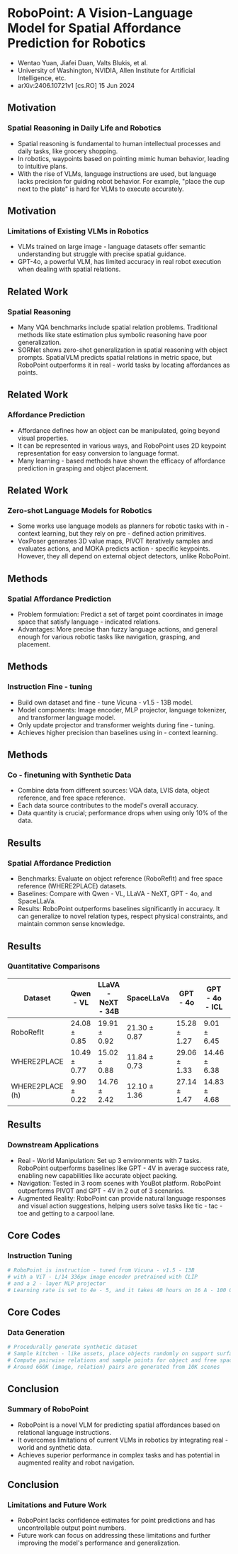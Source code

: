 # RoboPoint: A Vision-Language Model for Spatial Affordance Prediction for Robotics
- Wentao Yuan, Jiafei Duan, Valts Blukis, et al.
- University of Washington, NVIDIA, Allen Institute for Artificial Intelligence, etc.
- arXiv:2406.10721v1 [cs.RO] 15 Jun 2024

## Motivation
### Spatial Reasoning in Daily Life and Robotics
- Spatial reasoning is fundamental to human intellectual processes and daily tasks, like grocery shopping.
- In robotics, waypoints based on pointing mimic human behavior, leading to intuitive plans.
- With the rise of VLMs, language instructions are used, but language lacks precision for guiding robot behavior. For example, "place the cup next to the plate" is hard for VLMs to execute accurately.

## Motivation
### Limitations of Existing VLMs in Robotics
- VLMs trained on large image - language datasets offer semantic understanding but struggle with precise spatial guidance.
- GPT-4o, a powerful VLM, has limited accuracy in real robot execution when dealing with spatial relations.

## Related Work
### Spatial Reasoning
- Many VQA benchmarks include spatial relation problems. Traditional methods like state estimation plus symbolic reasoning have poor generalization.
- SORNet shows zero-shot generalization in spatial reasoning with object prompts. SpatialVLM predicts spatial relations in metric space, but RoboPoint outperforms it in real - world tasks by locating affordances as points.

## Related Work
### Affordance Prediction
- Affordance defines how an object can be manipulated, going beyond visual properties.
- It can be represented in various ways, and RoboPoint uses 2D keypoint representation for easy conversion to language format.
- Many learning - based methods have shown the efficacy of affordance prediction in grasping and object placement.

## Related Work
### Zero-shot Language Models for Robotics
- Some works use language models as planners for robotic tasks with in - context learning, but they rely on pre - defined action primitives.
- VoxPoser generates 3D value maps, PIVOT iteratively samples and evaluates actions, and MOKA predicts action - specific keypoints. However, they all depend on external object detectors, unlike RoboPoint.

## Methods
### Spatial Affordance Prediction
- Problem formulation: Predict a set of target point coordinates in image space that satisfy language - indicated relations.
- Advantages: More precise than fuzzy language actions, and general enough for various robotic tasks like navigation, grasping, and placement.

## Methods
### Instruction Fine - tuning
- Build own dataset and fine - tune Vicuna - v1.5 - 13B model.
- Model components: Image encoder, MLP projector, language tokenizer, and transformer language model.
- Only update projector and transformer weights during fine - tuning.
- Achieves higher precision than baselines using in - context learning.

## Methods
### Co - finetuning with Synthetic Data
- Combine data from different sources: VQA data, LVIS data, object reference, and free space reference.
- Each data source contributes to the model's overall accuracy.
- Data quantity is crucial; performance drops when using only 10% of the data.

## Results
### Spatial Affordance Prediction
- Benchmarks: Evaluate on object reference (RoboRefIt) and free space reference (WHERE2PLACE) datasets.
- Baselines: Compare with Qwen - VL, LLaVA - NeXT, GPT - 4o, and SpaceLLaVa.
- Results: RoboPoint outperforms baselines significantly in accuracy. It can generalize to novel relation types, respect physical constraints, and maintain common sense knowledge.

## Results
### Quantitative Comparisons
| Dataset | Qwen - VL | LLaVA - NeXT - 34B | SpaceLLaVa | GPT - 4o | GPT - 4o - ICL | RoboPoint |
| --- | --- | --- | --- | --- | --- | --- |
| RoboRefIt | 24.08 ± 0.85 | 19.91 ± 0.92 | 21.30 ± 0.87 | 15.28 ± 1.27 | 9.01 ± 6.45 | 49.82 ± 0.52 |
| WHERE2PLACE | 10.49 ± 0.77 | 15.02 ± 0.88 | 11.84 ± 0.73 | 29.06 ± 1.33 | 14.46 ± 6.38 | 46.77 ± 0.45 |
| WHERE2PLACE (h) | 9.90 ± 0.22 | 14.76 ± 2.42 | 12.10 ± 1.36 | 27.14 ± 1.47 | 14.83 ± 4.68 | 44.48 ± 1.35 |

## Results
### Downstream Applications
- Real - World Manipulation: Set up 3 environments with 7 tasks. RoboPoint outperforms baselines like GPT - 4V in average success rate, enabling new capabilities like accurate object packing.
- Navigation: Tested in 3 room scenes with YouBot platform. RoboPoint outperforms PIVOT and GPT - 4V in 2 out of 3 scenarios.
- Augmented Reality: RoboPoint can provide natural language responses and visual action suggestions, helping users solve tasks like tic - tac - toe and getting to a carpool lane.

## Core Codes
### Instruction Tuning
```python
# RoboPoint is instruction - tuned from Vicuna - v1.5 - 13B
# with a ViT - L/14 336px image encoder pretrained with CLIP
# and a 2 - layer MLP projector
# Learning rate is set to 4e - 5, and it takes 40 hours on 16 A - 100 GPUs with batch size 16 per - GPU
```

## Core Codes
### Data Generation
```python
# Procedurally generate synthetic dataset
# Sample kitchen - like assets, place objects randomly on support surfaces
# Compute pairwise relations and sample points for object and free space reference
# Around 660K (image, relation) pairs are generated from 10K scenes
```

## Conclusion
### Summary of RoboPoint
- RoboPoint is a novel VLM for predicting spatial affordances based on relational language instructions.
- It overcomes limitations of current VLMs in robotics by integrating real - world and synthetic data.
- Achieves superior performance in complex tasks and has potential in augmented reality and robot navigation.

## Conclusion
### Limitations and Future Work
- RoboPoint lacks confidence estimates for point predictions and has uncontrollable output point numbers.
- Future work can focus on addressing these limitations and further improving the model's performance and generalization.